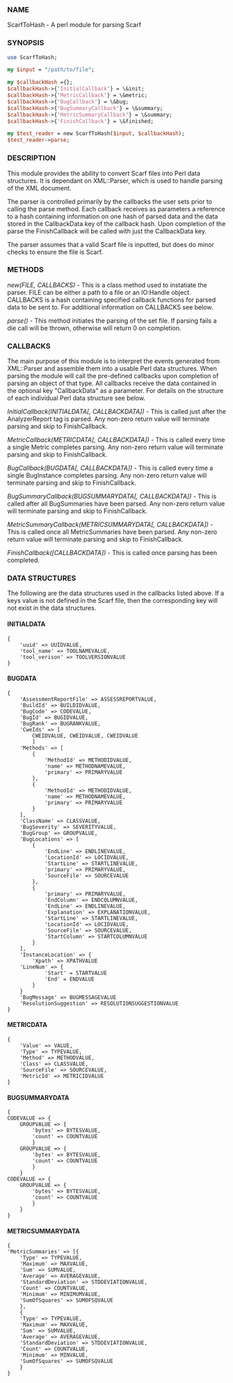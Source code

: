 ### NAME
ScarfToHash - A perl module for parsing Scarf
### SYNOPSIS
```perl
use ScarfToHash;

my $input = "/path/to/file";

my $callbackHash ={};
$callbackHash->{'InitialCallback'} = \&init;
$callbackHash->{'MetricCallback'} = \&metric;
$callbackHash->{'BugCallback'} = \&bug;
$callbackHash->{'BugSummaryCallback'} = \&summary;
$callbackHash->{'MetricSummaryCallback'} = \&summary;
$callbackHash->{'FinishCallback'} = \&finished;

my $test_reader = new ScarfToHash($input, $callbackHash);
$test_reader->parse;
```
### DESCRIPTION
This module provides the ability to convert Scarf files into Perl data structures. It is dependant on XML::Parser, which is used to handle parsing of the XML document.

The parser is controlled primarily by the callbacks the user sets prior to calling the parse method. Each callback receives as parameters a reference to a hash containing information on one hash of parsed data and the data stored in the CallbackData key of the callback hash. Upon completion of the parse the FinishCallback  will be called with just the CallbackData key.

The parser assumes that a valid Scarf file is inputted, but does do minor checks to ensure the file is Scarf. 
### METHODS
*new(FILE, CALLBACKS)* - This is a class method used to instatiate the parser. FILE can be either a path to a file or an IO:Handle object. CALLBACKS is a hash containing specified callback functions for parsed data to be sent to. For additional information on CALLBACKS see below.

*parse()* - This method initiates the parsing of the set file. If parsing fails a die call will be thrown, otherwise will return 0 on completion.


### CALLBACKS
The main purpose of this module is to interpret the events generated from XML::Parser and assemble them into a usable Perl data structures. When parsing the module will call the pre-defined callbacks upon completion of parsing an object of that type. All callbacks receive the data contained in the optional key "CallbackData" as a parameter. For details on the structure of each individual Perl data structure see below. 

*InitialCallback(INITIALDATA[, CALLBACKDATA])* - This is called just after the AnalyzerReport tag is parsed. Any non-zero return value will terminate parsing and skip to FinishCallback.

*MetricCallback(METRICDATA[, CALLBACKDATA])* - This is called every time a single Metric completes parsing. Any non-zero return value will terminate parsing and skip to FinishCallback.

*BugCallback(BUGDATA[, CALLBACKDATA])* - This is called every time a single BugInstance completes parsing. Any non-zero return value will terminate parsing and skip to FinishCallback.

*BugSummaryCallback(BUGSUMMARYDATA[, CALLBACKDATA])* - This is called after all BugSummaries have been parsed. Any non-zero return value will terminate parsing and skip to FinishCallback.

*MetricSummaryCallback(METRICSUMMARYDATA[, CALLBACKDATA])* - This is called once all MetricSummaries have been parsed. Any non-zero return value will terminate parsing and skip to FinishCallback.

*FinishCallback([CALLBACKDATA])* -  This is called once parsing has been completed.


### DATA STRUCTURES

The following are the data structures used in the callbacks listed above. If a keys value is not defined in the Scarf file, then the corresponding key will not exist in the data structures.

#### INITIALDATA
```
{
    'uuid' => UUIDVALUE,
    'tool_name' => TOOLNAMEVALUE,
    'tool_verison' => TOOLVERSIONVALUE 
} 
```

#### BUGDATA
```
{
    'AssessmentReportFile' => ASSESSREPORTVALUE, 
    'BuildId' => BUILDIDVALUE,                        
    'BugCode' => CODEVALUE,                     
    'BugId' => BUGIDVALUE,                          
    'BugRank' => BUGRANKVALUE,                       
    'CweIds' => [                            
        CWEIDVALUE, CWEIDVALUE, CWEIDVALUE                         
        ]                                    
    'Methods' => [                           
        {                                    
            'MethodId' => METHODIDVALUE,               
            'name' => METHODNAMEVALUE,             
            'primary' => PRIMARYVALUE                   
        },                                   
        {                                    
            'MethodId' => METHODIDVALUE,               
            'name' => METHODNAMEVALUE,             
            'primary' => PRIMARYVALUE                   
        }                                    
    ],                                       
    'ClassName' => CLASSVALUE,                  
    'BugSeverity' => SEVERITYVALUE,                 
    'BugGroup' => GROUPVALUE,                   
    'BugLocations' => [                      
        {                                    
            'EndLine' => ENDLINEVALUE,                
            'LocationId' => LOCIDVALUE,             
            'StartLine' => STARTLINEVALUE,              
            'primary' => PRIMARYVALUE,                  
            'SourceFile' => SOURCEVALUE         
        },                                   
        {                                    
            'primary' => PRIMARYVALUE,                  
            'EndColumn' => ENDCOLUMNVALUE,              
            'EndLine' => ENDLINEVALUE,              
            'Explanation' => EXPLANATIONVALUE,    
            'StartLine' => STARTLINEVALUE,            
            'LocationId' => LOCIDVALUE,             
            'SourceFile' => SOURCEVALUE,        
            'StartColumn' => STARTCOLUMNVALUE             
        }                                    
    ],                                       
    'InstanceLocation' => {                  
        'Xpath' => XPATHVALUE
	'LineNum' => { 
            'Start' = STARTVALUE
            'End' = ENDVALUE
        }            
    }                                        
    'BugMessage' => BUGMESSAGEVALUE
    'ResolutionSuggestion' => RESOLUTIONSUGGESTIONVALUE
}
```

#### METRICDATA
```
{
    'Value' => VALUE,          
    'Type' => TYPEVALUE,       
    'Method' => METHODVALUE,   
    'Class' => CLASSVALUE,     
    'SourceFile' => SOURCEVALUE,
    'MetricId' => METRICIDVALUE 
}
```

#### BUGSUMMARYDATA
```
{
CODEVALUE => {
    GROUPVALUE => {
        'bytes' => BYTESVALUE,
        'count' => COUNTVALUE
        }
    GROUPVALUE => {
        'bytes' => BYTESVALUE,
        'count' => COUNTVALUE
        }
    }
CODEVALUE => {
    GROUPVALUE => {
        'bytes' => BYTESVALUE,
        'count' => COUNTVALUE
        }
    }
}
```

#### METRICSUMMARYDATA
```
{
'MetricSummaries' => [{
    'Type' => TYPEVALUE,
    'Maximum' => MAXVALUE,
    'Sum' => SUMVALUE,
    'Average' => AVERAGEVALUE,
    'StandardDeviation' => STDDEVIATIONVALUE,
    'Count' => COUNTVALUE,
    'Minimum' => MINIMUMVALUE,
    'SumOfSquares' => SUMOFSQVALUE
    },
    {
    'Type' => TYPEVALUE,
    'Maximum' => MAXVALUE,
    'Sum' => SUMVALUE,
    'Average' => AVERAGEVALUE,
    'StandardDeviation' => STDDEVIATIONVALUE,
    'Count' => COUNTVALUE,
    'Minimum' => MINVALUE,
    'SumOfSquares' => SUMOFSQVALUE
    }
}
```
